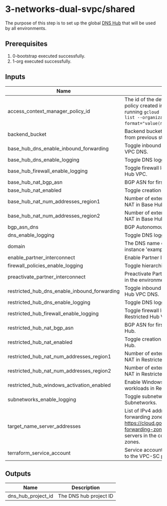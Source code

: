 # 3-networks-dual-svpc/shared

The purpose of this step is to set up the global [DNS Hub](https://cloud.google.com/blog/products/networking/cloud-forwarding-peering-and-zones) that will be used by all environments.

## Prerequisites

1. 0-bootstrap executed successfully.
1. 1-org executed successfully.

<!-- BEGINNING OF PRE-COMMIT-TERRAFORM DOCS HOOK -->
## Inputs

| Name | Description | Type | Default | Required |
|------|-------------|------|---------|:--------:|
| access\_context\_manager\_policy\_id | The id of the default Access Context Manager policy created in step `1-org`. Can be obtained by running `gcloud access-context-manager policies list --organization YOUR_ORGANIZATION_ID --format="value(name)"`. | `number` | n/a | yes |
| backend\_bucket | Backend bucket to load remote state information from previous steps. | `string` | n/a | yes |
| base\_hub\_dns\_enable\_inbound\_forwarding | Toggle inbound query forwarding for Base Hub VPC DNS. | `bool` | `true` | no |
| base\_hub\_dns\_enable\_logging | Toggle DNS logging for Base Hub VPC DNS. | `bool` | `true` | no |
| base\_hub\_firewall\_enable\_logging | Toggle firewall logging for VPC Firewalls in Base Hub VPC. | `bool` | `true` | no |
| base\_hub\_nat\_bgp\_asn | BGP ASN for first NAT cloud routes in Base Hub. | `number` | `64514` | no |
| base\_hub\_nat\_enabled | Toggle creation of NAT cloud router in Base Hub. | `bool` | `false` | no |
| base\_hub\_nat\_num\_addresses\_region1 | Number of external IPs to reserve for first Cloud NAT in Base Hub. | `number` | `2` | no |
| base\_hub\_nat\_num\_addresses\_region2 | Number of external IPs to reserve for second Cloud NAT in Base Hub. | `number` | `2` | no |
| bgp\_asn\_dns | BGP Autonomous System Number (ASN). | `number` | `64667` | no |
| dns\_enable\_logging | Toggle DNS logging for VPC DNS. | `bool` | `true` | no |
| domain | The DNS name of forwarding managed zone, for instance 'example.com'. Must end with a period. | `string` | n/a | yes |
| enable\_partner\_interconnect | Enable Partner Interconnect in the environment. | `bool` | `false` | no |
| firewall\_policies\_enable\_logging | Toggle hierarchical firewall logging. | `bool` | `true` | no |
| preactivate\_partner\_interconnect | Preactivate Partner Interconnect VLAN attachment in the environment. | `bool` | `false` | no |
| restricted\_hub\_dns\_enable\_inbound\_forwarding | Toggle inbound query forwarding for Restricted Hub VPC DNS. | `bool` | `true` | no |
| restricted\_hub\_dns\_enable\_logging | Toggle DNS logging for Restricted Hub VPC DNS. | `bool` | `true` | no |
| restricted\_hub\_firewall\_enable\_logging | Toggle firewall logging for VPC Firewalls in Restricted Hub VPC. | `bool` | `true` | no |
| restricted\_hub\_nat\_bgp\_asn | BGP ASN for first NAT cloud routes in Restricted Hub. | `number` | `64514` | no |
| restricted\_hub\_nat\_enabled | Toggle creation of NAT cloud router in Restricted Hub. | `bool` | `false` | no |
| restricted\_hub\_nat\_num\_addresses\_region1 | Number of external IPs to reserve for first Cloud NAT in Restricted Hub. | `number` | `2` | no |
| restricted\_hub\_nat\_num\_addresses\_region2 | Number of external IPs to reserve for second Cloud NAT in Restricted Hub. | `number` | `2` | no |
| restricted\_hub\_windows\_activation\_enabled | Enable Windows license activation for Windows workloads in Restricted Hub. | `bool` | `false` | no |
| subnetworks\_enable\_logging | Toggle subnetworks flow logging for VPC Subnetworks. | `bool` | `true` | no |
| target\_name\_server\_addresses | List of IPv4 address of target name servers for the forwarding zone configuration. See https://cloud.google.com/dns/docs/overview#dns-forwarding-zones for details on target name servers in the context of Cloud DNS forwarding zones. | `list(string)` | n/a | yes |
| terraform\_service\_account | Service account email of the account to be added to the VPC-SC perimeter. | `string` | n/a | yes |

## Outputs

| Name | Description |
|------|-------------|
| dns\_hub\_project\_id | The DNS hub project ID |

<!-- END OF PRE-COMMIT-TERRAFORM DOCS HOOK -->
